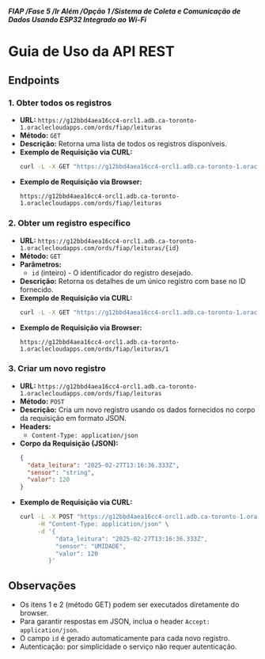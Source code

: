##### FIAP /Fase 5 /Ir Além  /Opção 1  /Sistema de Coleta e Comunicação de Dados Usando ESP32 Integrado ao Wi-Fi

# Guia de Uso da API REST

## Endpoints

### 1. Obter todos os registros
- **URL:** `https://g12bbd4aea16cc4-orcl1.adb.ca-toronto-1.oraclecloudapps.com/ords/fiap/leituras`
- **Método:** `GET`
- **Descrição:** Retorna uma lista de todos os registros disponíveis.
- **Exemplo de Requisição via CURL:**
  ```bash
  curl -L -X GET "https://g12bbd4aea16cc4-orcl1.adb.ca-toronto-1.oraclecloudapps.com/ords/fiap/leituras" -H "Accept: application/json"
  ```
- **Exemplo de Requisição via Browser:**
  ```
  https://g12bbd4aea16cc4-orcl1.adb.ca-toronto-1.oraclecloudapps.com/ords/fiap/leituras
  ```

### 2. Obter um registro específico
- **URL:** `https://g12bbd4aea16cc4-orcl1.adb.ca-toronto-1.oraclecloudapps.com/ords/fiap/leituras/{id}`
- **Método:** `GET`
- **Parâmetros:**
  - `id` (inteiro) - O identificador do registro desejado.
- **Descrição:** Retorna os detalhes de um único registro com base no ID fornecido.
- **Exemplo de Requisição via CURL:**
  ```bash
  curl -L -X GET "https://g12bbd4aea16cc4-orcl1.adb.ca-toronto-1.oraclecloudapps.com/ords/fiap/leituras/1" -H "Accept: application/json"
  ```
- **Exemplo de Requisição via Browser:**
  ```
  https://g12bbd4aea16cc4-orcl1.adb.ca-toronto-1.oraclecloudapps.com/ords/fiap/leituras/1
  ```

### 3. Criar um novo registro
- **URL:** `https://g12bbd4aea16cc4-orcl1.adb.ca-toronto-1.oraclecloudapps.com/ords/fiap/leituras`
- **Método:** `POST`
- **Descrição:** Cria um novo registro usando os dados fornecidos no corpo da requisição em formato JSON.
- **Headers:**
  - `Content-Type: application/json`
- **Corpo da Requisição (JSON):**
  ```json
  {
    "data_leitura": "2025-02-27T13:16:36.333Z",
    "sensor": "string",
    "valor": 120
  }
  ```
- **Exemplo de Requisição via CURL:**
  ```bash
  curl -L -X POST "https://g12bbd4aea16cc4-orcl1.adb.ca-toronto-1.oraclecloudapps.com/ords/fiap/leituras" \
       -H "Content-Type: application/json" \
       -d '{
            "data_leitura": "2025-02-27T13:16:36.333Z",
            "sensor": "UMIDADE",
            "valor": 120
          }'
  ```

## Observações
- Os itens 1 e 2 (método GET) podem ser executados diretamente do browser.
- Para garantir respostas em JSON, inclua o header `Accept: application/json`.
- O campo `id` é gerado automaticamente para cada novo registro.
- Autenticação: por simplicidade o serviço não requer autenticação.
